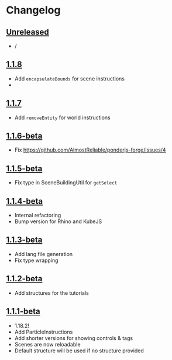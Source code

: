 # Changelog

## [Unreleased]
- /

## [1.1.8]
- Add `encapsulateBounds` for scene instructions
- 
## [1.1.7]
- Add `removeEntity` for world instructions

## [1.1.6-beta]
- Fix https://github.com/AlmostReliable/ponderjs-forge/issues/4

## [1.1.5-beta]
- Fix type in SceneBuildingUtil for `getSelect`

## [1.1.4-beta]
- Internal refactoring
- Bump version for Rhino and KubeJS

## [1.1.3-beta]
- Add lang file generation
- Fix type wrapping

## [1.1.2-beta] 
- Add structures for the tutorials

## [1.1.1-beta]
- 1.18.2!
- Add ParticleInstructions
- Add shorter versions for showing controls & tags
- Scenes are now reloadable
- Default structure will be used if no structure provided

<!-- Versions -->
[unreleased]: https://github.com/AlmostReliable/ponderjs-forge/compare/v1.18-1.1.1...HEAD
[1.1.8]: https://github.com/AlmostReliable/ponderjs-forge/releases/tag/v1.18-1.1.8
[1.1.7]: https://github.com/AlmostReliable/ponderjs-forge/releases/tag/v1.18-1.1.7
[1.1.6-beta]: https://github.com/AlmostReliable/ponderjs-forge/releases/tag/v1.18-1.1.6-beta
[1.1.5-beta]: https://github.com/AlmostReliable/ponderjs-forge/releases/tag/v1.18-1.1.5-beta
[1.1.4-beta]: https://github.com/AlmostReliable/ponderjs-forge/releases/tag/v1.18-1.1.4-beta
[1.1.3-beta]: https://github.com/AlmostReliable/ponderjs-forge/releases/tag/v1.18-1.1.3-beta
[1.1.2-beta]: https://github.com/AlmostReliable/ponderjs-forge/releases/tag/v1.18-1.1.2-beta
[1.1.1-beta]: https://github.com/AlmostReliable/ponderjs-forge/releases/tag/v1.18-1.1.1-beta
